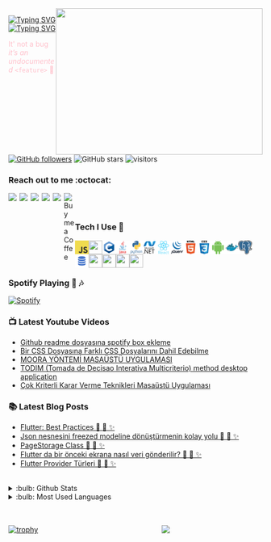 <img src="https://media2.giphy.com/media/2gNOZeTdqbLUeEvVjA/giphy.gif?cid=790b761191e4069d05e49978e47df8fccea45639548ada05&rid=giphy.gif&ct=g" align="right" width="410" height="290">

[![Typing SVG](https://readme-typing-svg.herokuapp.com?color=%23F2A3A3&duration=3000&vCenter=true&height=28&lines=Hey+there%2C+I'm+G%C3%BClsen.+%F0%9F%92%AB+%F0%9F%8C%8C+%E2%9C%A8)](https://git.io/typing-svg)
[![Typing SVG](https://readme-typing-svg.herokuapp.com?color=%23F2A3A3&size=14&duration=3000&vCenter=true&height=28&lines=Software+Developer+%7C+Youtube+Content+Creator)](https://git.io/typing-svg)

<font color="pink">It' not a bug <em> it’s an undocumented </em> `<feature>` :crystal_ball: </font>

#

[![GitHub followers](https://img.shields.io/github/followers/gulsenkeskin?style=social)](https://github.com/gulsenkeskin?tab=followers)
![GitHub stars](https://img.shields.io/github/stars/gulsenkeskin?style=social)
![visitors](https://img.shields.io/badge/dynamic/json?color=informational&label=Profile%20views&query=value&url=https%3A%2F%2Fapi.countapi.xyz%2Fhit%2Fgulsenkeskin.gulsenkeskin%2Freadme)

### Reach out to me :octocat:

[<img  width="22" src="https://unpkg.com/simple-icons@v4/icons/youtube.svg" align="left" />][youtube]
[<img  width="22" src="https://unpkg.com/simple-icons@v4/icons/linkedin.svg" align="left" />][linkedin]
[<img  width="22" src="https://unpkg.com/simple-icons@v4/icons/stackoverflow.svg" align="left" />][stackoverflow]
[<img  width="22" src="https://practicaldev-herokuapp-com.freetls.fastly.net/assets/devlogo-pwa-512.png" align="left" />][dev]
[<img  width="22" src="https://miro.medium.com/fit/c/56/56/1*sHhtYhaCe2Uc3IU0IgKwIQ.png" align="left" />][medium]
<a href="https://www.buymeacoffee.com/gulsen">
  <img align="left" alt="Buy me a Coffee" width="22px" src="https://cdn.jsdelivr.net/npm/simple-icons@3.0.1/icons/buymeacoffee.svg" />
</a>


<br/>
<br/>

### Tech I Use 	🌼

<img align="left" src="https://raw.githubusercontent.com/github/explore/80688e429a7d4ef2fca1e82350fe8e3517d3494d/topics/javascript/javascript.png" width="27" height="27" />
<img align="left" src="https://dartpad.dev/dart-192.png" width="27" height="27"/>
<img align="left" src="https://raw.githubusercontent.com/github/explore/f3e22f0dca2be955676bc70d6214b95b13354ee8/topics/c/c.png" width="27" height="27" />
<img align="left" src="https://raw.githubusercontent.com/devicons/devicon/master/icons/java/java-original-wordmark.svg" width="27" height="27" />
<img align="left" src="https://raw.githubusercontent.com/devicons/devicon/master/icons/python/python-original-wordmark.svg" width="27" height="27" />
<img align="left" src="https://raw.githubusercontent.com/devicons/devicon/master/icons/dot-net/dot-net-original-wordmark.svg" width="27" height="27" />
<img align="left" src="https://raw.githubusercontent.com/devicons/devicon/master/icons/react/react-original-wordmark.svg" width="27" height="27" />
<img align="left" src="https://raw.githubusercontent.com/devicons/devicon/master/icons/jquery/jquery-original-wordmark.svg" width="27" height="27"/>
<img align="left" src="https://raw.githubusercontent.com/devicons/devicon/master/icons/html5/html5-original-wordmark.svg" width="27" height="27" />
<img align="left" src="https://raw.githubusercontent.com/devicons/devicon/master/icons/css3/css3-original-wordmark.svg" width="27" height="27" />
<img align="left" src="https://raw.githubusercontent.com/github/explore/80688e429a7d4ef2fca1e82350fe8e3517d3494d/topics/android/android.png" width="27" height="27"/>
<img align="left" src="https://raw.githubusercontent.com/devicons/devicon/master/icons/docker/docker-original.svg" width="27" height="27" />
<img align="left" src="https://raw.githubusercontent.com/github/explore/80688e429a7d4ef2fca1e82350fe8e3517d3494d/topics/postgresql/postgresql.png" width="27" height="27" />
<img align="left" src="https://raw.githubusercontent.com/github/explore/80688e429a7d4ef2fca1e82350fe8e3517d3494d/topics/sql/sql.png" width="27" height="27"/>
<img align="left" src="https://upload.wikimedia.org/wikipedia/commons/thumb/0/0a/Apache_kafka-icon.svg/1200px-Apache_kafka-icon.svg.png" width="27" height="27"/>
<img align="left" src="https://logowik.com/content/uploads/images/flutter5786.jpg" width="27" height="27"/>
<img align="left" src="https://camo.githubusercontent.com/4b95df4d6ca7a01afc25d27159804dc5a7d0df41d8131aaf50c9f84847dfda21/68747470733a2f2f73656c656e69756d2e6465762f696d616765732f73656c656e69756d5f6c6f676f5f7371756172655f677265656e2e706e67" width="27" height="27"/>
<img align="left" src="https://www.vectorlogo.zone/logos/apache/apache-icon.svg" width="27" height="27"/>

<br/>
<br/>
<br/>

### Spotify Playing :violin: :notes:
[![Spotify](https://novatorem-gulsenkeskin.vercel.app/api/spotify)](https://open.spotify.com/user/abqgvoauwe1v0hexl8f2psxjf)
<br/>

### 📺 Latest Youtube Videos 

<!-- YOUTUBE:START -->
- [Github readme dosyasına spotify box ekleme](https://www.youtube.com/watch?v=HQwX_Exw_SQ)
- [Bir CSS Dosyasına Farklı CSS Dosyalarını Dahil Edebilme](https://www.youtube.com/watch?v=Q_XeNXWfdOc)
- [MOORA YÖNTEMİ MASAÜSTÜ UYGULAMASI](https://www.youtube.com/watch?v=EDIuAQYkE1c)
- [TODIM &lpar;Tomada de Decisao Interativa Multicriterio&rpar; method desktop application](https://www.youtube.com/watch?v=bHQoHSQNxPs)
- [Çok Kriterli Karar Verme Teknikleri Masaüstü Uygulaması](https://www.youtube.com/watch?v=TBvpWqhEfVU)
<!-- YOUTUBE:END -->
  

### 📚 Latest Blog Posts

<!-- BLOG-POST-LIST:START -->
- [Flutter: Best Practices 💫 🌌 ✨](https://dev.to/gulsenkeskin/flutter-best-practices-339p)
- [Json nesnesini freezed modeline dönüştürmenin kolay yolu 💫 🌌 ✨](https://dev.to/gulsenkeskin/json-nesnesini-freezed-modeline-donusturmenin-kolay-yolu-37i2)
- [PageStorage Class 💫 🌌 ✨](https://dev.to/gulsenkeskin/pagestorage-class-1da0)
- [Flutter da bir önceki ekrana nasıl veri gönderilir? 💫 🌌 ✨](https://dev.to/gulsenkeskin/flutter-da-onceki-ekrana-nasil-veri-dondurulur-5482)
- [Flutter Provider Türleri 💫 🌌 ✨](https://dev.to/gulsenkeskin/flutter-provider-turleri-546h)
<!-- BLOG-POST-LIST:END -->

<br/>

<details>
<summary> :bulb: Github Stats </summary>
<img src="https://github-readme-stats.vercel.app/api?username=gulsenkeskin&show_icons=true&theme=tokyonight"></img>
</details>

<details>
<summary>:bulb: Most Used Languages</summary>
<img src="https://github-readme-stats.vercel.app/api/top-langs/?username=gulsenkeskin&row=1&column=1&layout=compact&no-bg=true" >
</details>


<br/>
<br/>

[![trophy](https://github-profile-trophy.vercel.app/?username=gulsenkeskin&row=1&margin-w=5&theme=onedark&no-frame=true&no-bg=true)](https://github.com/ryo-ma/github-profile-trophy)<img align='right' src='https://media.giphy.com/media/bcKmIWkUMCjVm/giphy.gif' width='200"'>

                                                    

[youtube]: https://www.youtube.com/channel/UCPyso_RkkrkDjWAXx51smkg
[linkedin]: https://www.linkedin.com/in/g%C3%BClsen-keskin-8a5695123/
[stackoverflow]: https://stackoverflow.com/users/14745090/g%c3%bclsen-keskin
[dev]: https://dev.to/gulsenkeskin
[medium]: https://medium.com/@gulsenkeskin2


